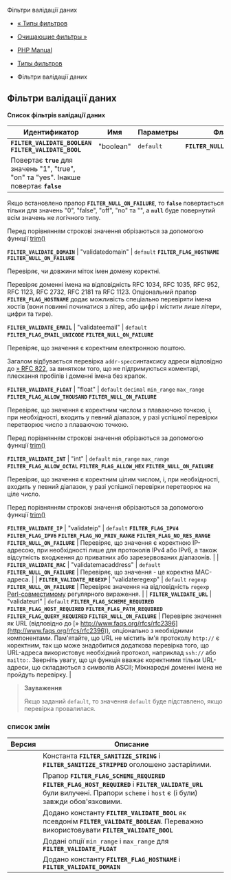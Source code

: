 Фільтри валідації даних

-   [« Типы фильтров](filter.filters.html)
    
-   [Очищающие фильтры »](filter.filters.sanitize.html)
    
-   [PHP Manual](index.html)
    
-   [Типы фильтров](filter.filters.html)
    
-   Фільтри валідації даних
    

## Фільтри валідації даних

**Список фільтрів валідації даних**

| Идентификатор                                                                           | Имя       | Параметры | Флаги                        | Описание |
|-----------------------------------------------------------------------------------------|-----------|-----------|------------------------------|----------|
| **`FILTER_VALIDATE_BOOLEAN`** **`FILTER_VALIDATE_BOOL`**                                | "boolean" | `default` | **`FILTER_NULL_ON_FAILURE`** |          |
| Повертає **`true`** для значень "1", "true", "on" та "yes". Інакше повертає **`false`** |           |           |                              |          |

Якщо встановлено прапор **`FILTER_NULL_ON_FAILURE`**, то **`false`** повертається тільки для значень "0", "false", "off", "no" та "", а **`null`** буде повернутий всім значень не логічного типу.

Перед порівнянням строкові значення обрізаються за допомогою функції [trim()](function.trim.html)

**`FILTER_VALIDATE_DOMAIN`** | "validatedomain" | `default` **`FILTER_FLAG_HOSTNAME`** **`FILTER_NULL_ON_FAILURE`**

Перевіряє, чи довжини міток імен домену коректні.

Перевіряє доменні імена на відповідність RFC 1034, RFC 1035, RFC 952, RFC 1123, RFC 2732, RFC 2181 та RFC 1123. Опціональний прапор **`FILTER_FLAG_HOSTNAME`** додає можливість спеціально перевіряти імена хостів (вони повинні починатися з літер, або цифр і містити лише літери, цифри та тире).

**`FILTER_VALIDATE_EMAIL`** | "validateemail" | `default` **`FILTER_FLAG_EMAIL_UNICODE`** **`FILTER_NULL_ON_FAILURE`**

Перевіряє, що значення є коректним електронною поштою.

Загалом відбувається перевірка `addr-spec`синтаксису адреси відповідно до [» RFC 822](http://www.faqs.org/rfcs/rfc822), за винятком того, що не підтримуються коментарі, плескання пробілів і доменні імена без крапок.

**`FILTER_VALIDATE_FLOAT`** | "float" | `default` `decimal` `min_range` `max_range` **`FILTER_FLAG_ALLOW_THOUSAND`** **`FILTER_NULL_ON_FAILURE`**

Перевіряє, що значення є коректним числом з плаваючою точкою, і, при необхідності, входить у певний діапазон, у разі успішної перевірки перетворює число з плаваючою точкою.

Перед порівнянням строкові значення обрізаються за допомогою функції [trim()](function.trim.html)

**`FILTER_VALIDATE_INT`** | "int" | `default` `min_range` `max_range` **`FILTER_FLAG_ALLOW_OCTAL`** **`FILTER_FLAG_ALLOW_HEX`** **`FILTER_NULL_ON_FAILURE`**

Перевіряє, що значення є коректним цілим числом, і, при необхідності, входить у певний діапазон, у разі успішної перевірки перетворює на ціле число.

Перед порівнянням строкові значення обрізаються за допомогою функції [trim()](function.trim.html)

**`FILTER_VALIDATE_IP`** | "validateip" | `default` **`FILTER_FLAG_IPV4`** **`FILTER_FLAG_IPV6`** **`FILTER_FLAG_NO_PRIV_RANGE`** **`FILTER_FLAG_NO_RES_RANGE`** **`FILTER_NULL_ON_FAILURE`** | Перевіряє, що значення є коректною IP-адресою, при необхідності лише для протоколів IPv4 або IPv6, а також відсутність входження до приватних або зарезервованих діапазонів. | | **`FILTER_VALIDATE_MAC`** | "validatemacaddress" | `default` **`FILTER_NULL_ON_FAILURE`** | Перевіряє, що значення - це коректна MAC-адреса. | | **`FILTER_VALIDATE_REGEXP`** | "validateregexp" | `default` `regexp` **`FILTER_NULL_ON_FAILURE`** | Перевіряє значення на відповідність `regexp` [Perl-совместимому](book.pcre.html) регулярного вираження. | | **`FILTER_VALIDATE_URL`** | "validateurl" | `default` **`FILTER_FLAG_SCHEME_REQUIRED`** **`FILTER_FLAG_HOST_REQUIRED`** **`FILTER_FLAG_PATH_REQUIRED`** **`FILTER_FLAG_QUERY_REQUIRED`** **`FILTER_NULL_ON_FAILURE`** | Перевіряє значення як URL (відповідно до [» http://www.faqs.org/rfcs/rfc2396](http://www.faqs.org/rfcs/rfc2396)), опціонально з необхідними компонентами. Пам'ятайте, що URL не містить ім'я протоколу `http://` є коректним, так що може знадобитися додаткова перевірка того, що URL-адреса використовує необхідний протокол, наприклад `ssh://` або `mailto:`. Зверніть увагу, що ця функція вважає коректними тільки URL-адреси, що складаються з символів ASCII; Міжнародні доменні імена не пройдуть перевірку. |

> **Зауваження**
> 
> Якщо заданий `default`, то значення `default` буде підставлено, якщо перевірка провалилася.

### список змін

| Версия | Описание                                                                                                                                                                       |
|--------|--------------------------------------------------------------------------------------------------------------------------------------------------------------------------------|
|        | Константа **`FILTER_SANITIZE_STRING`** і **`FILTER_SANITIZE_STRIPPED`** оголошено застарілими.                                                                                 |
|        | Прапор **`FILTER_FLAG_SCHEME_REQUIRED`** **`FILTER_FLAG_HOST_REQUIRED`** і **`FILTER_VALIDATE_URL`** були вилучені. Прапори `scheme` і `host` є (і були) завжди обов'язковими. |
|        | Додано константу **`FILTER_VALIDATE_BOOL`** як псевдонім **`FILTER_VALIDATE_BOOLEAN`**. Переважно використовувати **`FILTER_VALIDATE_BOOL`**                                   |
|        | Додані опції `min_range` і `max_range` для **`FILTER_VALIDATE_FLOAT`**                                                                                                         |
|        | Додано константу **`FILTER_FLAG_HOSTNAME`** і **`FILTER_VALIDATE_DOMAIN`**                                                                                                     |